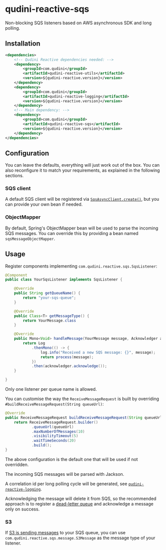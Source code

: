 # qudini-reactive-sqs

Non-blocking SQS listeners based on AWS asynchronous SDK and long polling. 

## Installation

```xml
<dependencies>
    <!-- Qudini Reactive dependencies needed: -->
    <dependency>
        <groupId>com.qudini</groupId>
        <artifactId>qudini-reactive-utils</artifactId>
        <version>${qudini-reactive.version}</version>
    </dependency>
    <dependency>
        <groupId>com.qudini</groupId>
        <artifactId>qudini-reactive-logging</artifactId>
        <version>${qudini-reactive.version}</version>
    </dependency>
    <!-- Main dependency: -->
    <dependency>
        <groupId>com.qudini</groupId>
        <artifactId>qudini-reactive-sqs</artifactId>
        <version>${qudini-reactive.version}</version>
    </dependency>
</dependencies>
```

## Configuration

You can leave the defaults, everything will just work out of the box. You can also reconfigure it to match your requirements, as explained in the following sections.

### SQS client

A default SQS client will be registered via [`SqsAsyncClient.create()`](https://sdk.amazonaws.com/java/api/latest/software/amazon/awssdk/services/sqs/SqsAsyncClient.html#create--), but you can provide your own bean if needed.

### ObjectMapper

By default, Spring's ObjectMapper bean will be used to parse the incoming SQS messages. You can override this by providing a bean named `sqsMessageObjectMapper`.

## Usage

Register components implementing `com.qudini.reactive.sqs.SqsListener`:

```java
@Component
public class YourSqsListener implements SqsListener {

    @Override
    public String getQueueName() {
        return "your-sqs-queue";
    }

    @Override
    public Class<T> getMessageType() {
        return YourMessage.class
    }

    @Override
    public Mono<Void> handleMessage(YourMessage message, Acknowledger acknowledger) {
        return Log
            .thenMono(() -> {
                log.info("Received a new SQS message: {}", message);
                return process(message);
            })
            .then(acknowledger.acknowledge());
    }

}
```

Only one listener per queue name is allowed.

You can customise the way the `ReceiveMessageRequest` is built by overriding `#buildReceiveMessageRequest(String queueUrl)`:

```java
@Override
public ReceiveMessageRequest buildReceiveMessageRequest(String queueUrl) {
    return ReceiveMessageRequest.builder()
            .queueUrl(queueUrl)
            .maxNumberOfMessages(10)
            .visibilityTimeout(5)
            .waitTimeSeconds(20)
            .build();
}
```

The above configuration is the default one that will be used if not overridden.

The incoming SQS messages will be parsed with Jackson.

A correlation id per long polling cycle will be generated, see [`qudini-reactive-logging`](../qudini-reactive-logging/).

Acknowledging the message will delete it from SQS, so the recommended approach is to register a [dead-letter queue](https://docs.aws.amazon.com/AWSSimpleQueueService/latest/SQSDeveloperGuide/sqs-dead-letter-queues.html) and acknowledge a message only on success.

### S3

If [S3 is sending messages](https://docs.aws.amazon.com/AmazonS3/latest/dev/notification-content-structure.html) to your SQS queue, you can use `com.qudini.reactive.sqs.message.S3Message` as the message type of your listener.
